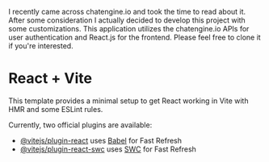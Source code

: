 I recently came across chatengine.io and took the time to read about it. After some consideration I actually decided to develop this project with some customizations. This application utilizes the chatengine.io APIs for user authentication and React.js for the frontend. Please feel free to clone it if you're interested.

# React + Vite

This template provides a minimal setup to get React working in Vite with HMR and some ESLint rules.

Currently, two official plugins are available:

- [@vitejs/plugin-react](https://github.com/vitejs/vite-plugin-react/blob/main/packages/plugin-react/README.md) uses [Babel](https://babeljs.io/) for Fast Refresh
- [@vitejs/plugin-react-swc](https://github.com/vitejs/vite-plugin-react-swc) uses [SWC](https://swc.rs/) for Fast Refresh
